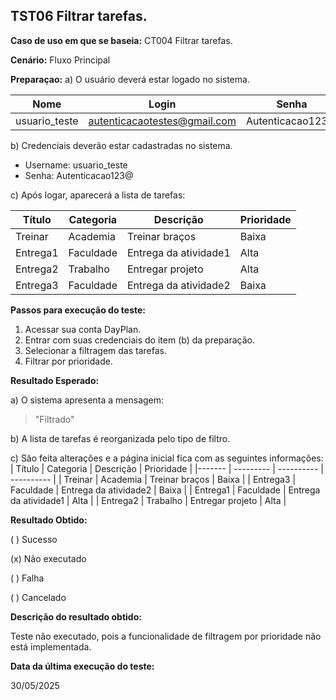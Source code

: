 ## TST06 Filtrar tarefas.

**Caso de uso em que se baseia:** CT004 Filtrar tarefas.

**Cenário:** Fluxo Principal

**Preparaçao:** 
a) O usuário deverá estar logado no sistema.

| Nome          | Login    | Senha  |
|----------     | ------   |------  |
| usuario_teste | autenticacaotestes@gmail.com | Autenticacao123@ |

b) Credenciais deverão estar cadastradas no sistema.
* Username: usuario_teste
* Senha: Autenticacao123@

c) Após logar, aparecerá a lista de tarefas:

| Título     | Categoria  | Descrição             | Prioridade | 
|-------     | ---------  | ----------            | ---------- |
| Treinar    | Academia   | Treinar braços        | Baixa      |
| Entrega1   | Faculdade  | Entrega da atividade1 | Alta       |
| Entrega2   | Trabalho   | Entregar projeto      | Alta       | 
| Entrega3   | Faculdade  | Entrega da atividade2 | Baixa      |

**Passos para execução do teste:**
1. Acessar sua conta DayPlan.
2. Entrar com suas credenciais do item (b) da preparação.
3. Selecionar a filtragem das tarefas.
4. Filtrar por prioridade.

**Resultado Esperado:** 

a) O sistema apresenta a mensagem: 
> "Filtrado"

b) A lista de tarefas é reorganizada pelo tipo de filtro.

c) São feita alterações e a página inicial fica com as seguintes informações: 
| Título     | Categoria  | Descrição             | Prioridade |
|-------     | ---------  | ----------            | ---------- |
| Treinar    | Academia   | Treinar braços        | Baixa      |
| Entrega3   | Faculdade  | Entrega da atividade2 | Baixa      |
| Entrega1   | Faculdade  | Entrega da atividade1 | Alta       |
| Entrega2   | Trabalho   | Entregar projeto      | Alta       |


**Resultado Obtido:**

( ) Sucesso

(x) Não executado

( ) Falha

( ) Cancelado

**Descrição do resultado obtido:**

Teste não executado, pois a funcionalidade de filtragem por prioridade não está implementada.

**Data da última execução do teste:**

30/05/2025